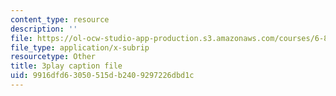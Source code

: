 ```yaml
---
content_type: resource
description: ''
file: https://ol-ocw-studio-app-production.s3.amazonaws.com/courses/6-851-advanced-data-structures-spring-2012/9916dfd63050515db2409297226dbd1c_V3omVLzI0WE.vtt
file_type: application/x-subrip
resourcetype: Other
title: 3play caption file
uid: 9916dfd6-3050-515d-b240-9297226dbd1c
---
```

